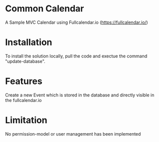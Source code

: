 # Common Calendar
A Sample MVC Calendar using Fullcalendar.io (https://fullcalendar.io/)

# Installation

To install the solution locally, pull the code and exectue the command "update-database".

# Features

Create a new Event which is stored in the database and directly visible in the fullcalendar.io

# Limitation
No permission-model or user management has been implemented
